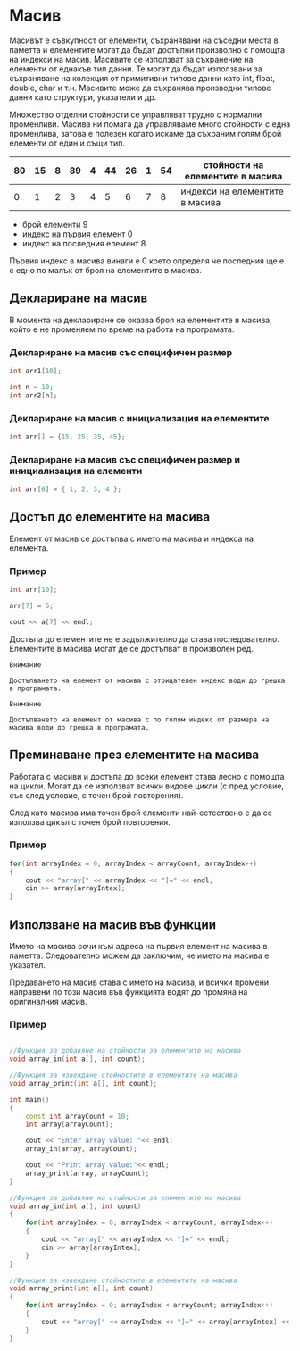 # Масив

Масивът е съвкупност от елементи, съхранявани на съседни места в паметта и елементите могат да бъдат достъпни произволно с помощта на индекси на масив. Масивите се използват за съхранение на елементи от еднакъв тип данни. Те могат да бъдат използвани за съхраняване на колекция от примитивни типове данни като int, float, double, char и т.н. Масивите може да съхранява производни типове данни като структури, указатели и др.

Множество отделни стойности се управляват трудно с нормални променливи. Масива ни помага да управляваме много стойности с една променлива, затова е полезен когато искаме да съхраним голям брой елементи от един и същи тип.

80|15|8|89|4|44|26|1|54| стойности на елементите в масива
|--|--|--|--|--|--|--|--|--|--|
0|1|2|3|4|5|6|7|8|индекси на елементите в масива    

- брой елементи 9
- индекс на първия елемент 0
- индекс на последния елемент 8

Първия индекс в масива винаги е 0 което определя че последния ще е с едно по малък от броя на елементите в масива.

## Деклариране на масив

В момента на деклариране се оказва броя на елементите в масива, който е не променяем по време на работа на програмата.

### Деклариране на масив със специфичен размер

```c++
int arr1[10];

int n = 10;
int arr2[n];
```

### Деклариране на масив с инициализация на елементите

```c++
int arr[] = {15, 25, 35, 45};
```

### Деклариране на масив със специфичен размер и инициализация на елементи

```c++
int arr[6] = { 1, 2, 3, 4 };
```

## Достъп до елементите на масива

Елемент от масив се достъпва с името на масива и индекса на елемента.

### Пример

```c++
int arr[10];

arr[7] = 5;

cout << a[7] << endl;
```

Достъпа до елементите не е задължително да става последователно. Елементите в масива могат де се достъпват в произволен ред.

```
Внимание

Достъпването на елемент от масива с отрицателен индекс води до грешка в програмата.

```

```
Внимание

Достъпването на елемент от масива с по голям индекс от размера на масива води до грешка в програмата.

```

## Преминаване през елементите на масива

Работата с масиви и достъпа до всеки елемент става лесно с помощта на цикли. Могат да се използват всички видове цикли (с пред условие, със след условие, с точен брой повторения). 

След като масива има точен брой елементи най-естествено е да се използва цикъл с точен брой повторения.

### Пример

```c++
for(int arrayIndex = 0; arrayIndex < arrayCount; arrayIndex++)
{
    cout << "array[" << arrayIndex << "]=" << endl;
    cin >> array[arrayIntex];
}
```

## Използване на масив във функции

Името на масива сочи към адреса на първия елемент на масива в паметта. Следователно можем да заключим, че името на масива е указател.

Предаването на масив става с името на масива, и всички промени направени по този масив във функцията водят до промяна на оригиналния масив.

### Пример

```c++

//Функция за добавяне на стойности за елементите на масива
void array_in(int a[], int count);

//Функция за извеждане стойностите в елементите на масива
void array_print(int a[], int count);

int main()
{
    const int arrayCount = 10;
    int array[arrayCount];

    cout << "Enter array value: "<< endl;
    array_in(array, arrayCount);

    cout << "Print array value:"<< endl;
    array_print(array, arrayCount);
}

//Функция за добавяне на стойности за елементите на масива
void array_in(int a[], int count)
{
    for(int arrayIndex = 0; arrayIndex < arrayCount; arrayIndex++)
    {
        cout << "array[" << arrayIndex << "]=" << endl;
        cin >> array[arrayIntex];
    }
}

//Функция за извеждане стойностите в елементите на масива
void array_print(int a[], int count)
{
    for(int arrayIndex = 0; arrayIndex < arrayCount; arrayIndex++)
    {
        cout << "array[" << arrayIndex << "]=" << array[arrayIntex] << endl;
    }
}
```
